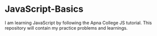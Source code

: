 # JavaScript-Basics
I am learning JavaScript by following the Apna College JS tutorial. This repository will contain my practice problems and learnings.
